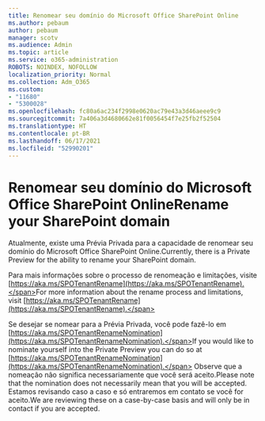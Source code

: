 ```yaml
---
title: Renomear seu domínio do Microsoft Office SharePoint Online
ms.author: pebaum
author: pebaum
manager: scotv
ms.audience: Admin
ms.topic: article
ms.service: o365-administration
ROBOTS: NOINDEX, NOFOLLOW
localization_priority: Normal
ms.collection: Adm_O365
ms.custom:
- "11680"
- "5300028"
ms.openlocfilehash: fc80a6ac234f2998e0620ac79e43a3d46aeee9c9
ms.sourcegitcommit: 7a406a3d4680662e81f0056454f7e25fb2f52504
ms.translationtype: HT
ms.contentlocale: pt-BR
ms.lasthandoff: 06/17/2021
ms.locfileid: "52990201"
---
```

# <a name="rename-your-sharepoint-domain"></a><span data-ttu-id="118bc-102">Renomear seu domínio do Microsoft Office SharePoint Online</span><span class="sxs-lookup"><span data-stu-id="118bc-102">Rename your SharePoint domain</span></span>

<span data-ttu-id="118bc-103">Atualmente, existe uma Prévia Privada para a capacidade de renomear seu domínio do Microsoft Office SharePoint Online.</span><span class="sxs-lookup"><span data-stu-id="118bc-103">Currently, there is a Private Preview for the ability to rename your SharePoint domain.</span></span>

<span data-ttu-id="118bc-104">Para mais informações sobre o processo de renomeação e limitações, visite [https://aka.ms/SPOTenantRename](https://aka.ms/SPOTenantRename).</span><span class="sxs-lookup"><span data-stu-id="118bc-104">For more information about the rename process and limitations, visit [https://aka.ms/SPOTenantRename](https://aka.ms/SPOTenantRename).</span></span>

<span data-ttu-id="118bc-105">Se desejar se nomear para a Prévia Privada, você pode fazê-lo em [https://aka.ms/SPOTenantRenameNomination](https://aka.ms/SPOTenantRenameNomination).</span><span class="sxs-lookup"><span data-stu-id="118bc-105">If you would like to nominate yourself into the Private Preview you can do so at [https://aka.ms/SPOTenantRenameNomination](https://aka.ms/SPOTenantRenameNomination).</span></span> <span data-ttu-id="118bc-106">Observe que a nomeação não significa necessariamente que você será aceito.</span><span class="sxs-lookup"><span data-stu-id="118bc-106">Please note that the nomination does not necessarily mean that you will be accepted.</span></span> <span data-ttu-id="118bc-107">Estamos revisando caso a caso e só entraremos em contato se você for aceito.</span><span class="sxs-lookup"><span data-stu-id="118bc-107">We are reviewing these on a case-by-case basis and will only be in contact if you are accepted.</span></span>
